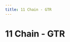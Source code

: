 ```yaml
---
title: 11 Chain - GTR
---
```

<ClientOnly><AssetLoader :reloadOnce="true" />
# 11 Chain - GTR

<br><br><GameSlides :jsonFileToLoad="'gtr/11chain_gtr_b_nov2.json'" :useRandomSeed="false" :useManualData="false" :replay="true"></GameSlides>

</ClientOnly>
